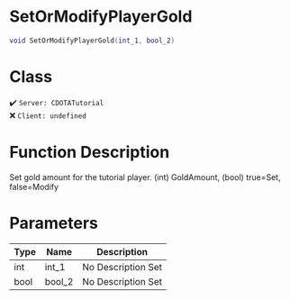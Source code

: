 # SetOrModifyPlayerGold
```lua
void SetOrModifyPlayerGold(int_1, bool_2)
```
# Class
✔️ `Server: CDOTATutorial`  
❌ `Client: undefined`  

# Function Description
Set gold amount for the tutorial player. (int) GoldAmount, (bool) true=Set, false=Modify
# Parameters
Type|Name|Description
--|--|--
int|int_1|No Description Set
bool|bool_2|No Description Set

